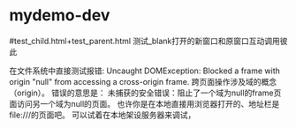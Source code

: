 # mydemo-dev

#test_child.html+test_parent.html
测试_blank打开的新窗口和原窗口互动调用彼此

在文件系统中直接测试报错:
Uncaught DOMException: Blocked a frame with origin "null" from accessing a cross-origin frame.
跨页面操作涉及域的概念（origin）。
错误的意思是：
未捕获的安全错误：阻止了一个域为null的frame页面访问另一个域为null的页面。
也许你是在本地直接用浏览器打开的、地址栏是file:///的页面吧。
可以试着在本地架设服务器来调试，

